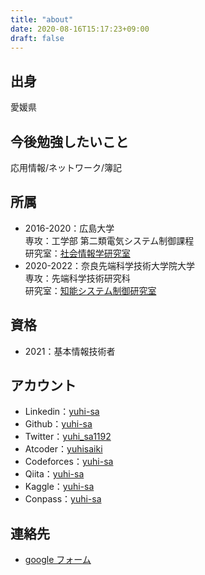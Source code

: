 ```yaml
---
title: "about"
date: 2020-08-16T15:17:23+09:00
draft: false
---
```

<!--more-->

## 出身
愛媛県

## 今後勉強したいこと
応用情報/ネットワーク/簿記

## 所属
- 2016-2020：広島大学   
    専攻：工学部 第二類電気システム制御課程   
    研究室：[社会情報学研究室](http://www.hil.hiroshima-u.ac.jp/index.html)
- 2020-2022：奈良先端科学技術大学院大学  
    専攻：先端科学技術研究科  
    研究室：[知能システム制御研究室](http://genesis.naist.jp)

## 資格
- 2021：基本情報技術者

## アカウント
- Linkedin：[yuhi-sa](https://www.linkedin.com/in/yuhi-sa/)
- Github：[yuhi-sa](https://github.com/yuhi-sa)
- Twitter：[yuhi_sa1192](https://twitter.com/yuhi_sa1192)
- Atcoder：[yuhisaiki](https://atcoder.jp/users/yuhisaiki)
- Codeforces：[yuhi-sa](https://codeforces.com/profile/yuhi-sa)
- Qiita：[yuhi-sa](https://qiita.com/yuhi-sa)
- Kaggle：[yuhi-sa](https://www.kaggle.com/yuhisa)
- Conpass：[yuhi-sa](https://connpass.com/user/yuhi-sa/)

## 連絡先
- [google フォーム](https://docs.google.com/forms/d/e/1FAIpQLSdU2lizo_DhioQUFzlnf9YCmT-veZ-m4Hl8m1NDBRWSsQ2nIw/viewform?usp=sf_link)